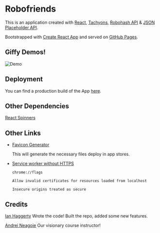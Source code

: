 # Robofriends

This is an application created with [React](), [Tachyons](),
[Robohash API](https://robohash.org/) & [JSON Placeholder API](https://jsonplaceholder.typicode.com/).

Bootstrapped with [Create React App](https://reactjs.org/docs/create-a-new-react-app.html) and served on [GitHub Pages](https://pages.github.com/).

## Giffy Demos!

![Demo](robo-demo.gif)

## Deployment

You can find a production build of the App [here](https://ianhaggerty.github.io/robofriends/).

## Other Dependencies

[React Spinners](https://github.com/davidhu2000/react-spinners)

## Other Links

- [Favicon Generator](https://realfavicongenerator.net/)

  This will generate the necessary files deploy in app stores.

- [Service worker without HTTPS](https://stackoverflow.com/questions/38728176/can-you-use-a-service-worker-with-a-self-signed-certificate)

  `chrome://flags`

  `Allow invalid certificates for resources loaded from localhost`

  `Insecure origins treated as secure`

## Credits

[Ian Haggerty](https://github.com/ianhaggerty) Wrote the code! Built the repo, added some new features.

[Andrei Neagoie](https://github.com/aneagoie) Our visionary course instructor!
